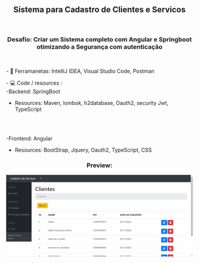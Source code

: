 
<h2 align="center">
Sistema para Cadastro de Clientes e Servicos
</h2>
  </br>
<h3 align="center">
  Desafio: Criar um Sistema completo com Angular e Springboot otimizando a Segurança com autenticação
</h3>
</br>
<p align="left">
- 🔌 Ferramanetas: IntelliJ IDEA, Visual Studio Code, Postman
</p>
- 💻 Code / resources :
<br />
-Backend: SpringBoot

<br />

 - Resources: Maven, lombok, h2database, Oauth2, security Jwt, TypeScript
<br />
<br />

-Frontend: Angular
<br />
 - Resources: BootStrap, Jquery, Oauth2, TypeScript, CSS


  <h3 align="center"> Preview: </h3>
  
  <p align="center">
  <img src="https://raw.githubusercontent.com/hederssantos/Sistema-de-Cadastro-de-Clientes-Servicos/main/cadastro.gif" alt=”my banner”>
</p>
